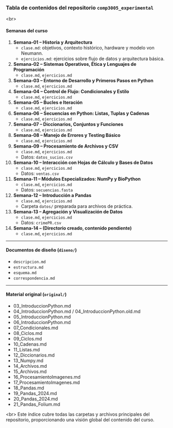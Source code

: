 ### Tabla de contenidos del repositorio `comp3005_experimental`

\<br\>

#### Semanas del curso

1.  **Semana‑01 – Historia y Arquitectura**
      * `clase.md`: objetivos, contexto histórico, hardware y modelo von Neumann.
      * `ejercicios.md`: ejercicios sobre flujo de datos y arquitectura básica.
2.  **Semana‑02 – Sistemas Operativos, Ética y Lenguajes de Programación**
      * `clase.md`, `ejercicios.md`
3.  **Semana‑03 – Entorno de Desarrollo y Primeros Pasos en Python**
      * `clase.md`, `ejercicios.md`
4.  **Semana‑04 – Control de Flujo: Condicionales y Estilo**
      * `clase.md`, `ejercicios.md`
5.  **Semana‑05 – Bucles e Iteración**
      * `clase.md`, `ejercicios.md`
6.  **Semana‑06 – Secuencias en Python: Listas, Tuplas y Cadenas**
      * `clase.md`, `ejercicios.md`
7.  **Semana‑07 – Diccionarios, Conjuntos y Funciones**
      * `clase.md`, `ejercicios.md`
8.  **Semana‑08 – Manejo de Errores y Testing Básico**
      * `clase.md`, `ejercicios.md`
9.  **Semana‑09 – Procesamiento de Archivos y CSV**
      * `clase.md`, `ejercicios.md`
      * Datos: `datos_sucios.csv`
10. **Semana‑10 – Interacción con Hojas de Cálculo y Bases de Datos**
      * `clase.md`, `ejercicios.md`
      * Datos: `ventas.csv`
11. **Semana‑11 – Módulos Especializados: NumPy y BioPython**
      * `clase.md`, `ejercicios.md`
      * Datos: `secuencias.fasta`
12. **Semana‑12 – Introducción a Pandas**
      * `clase.md`, `ejercicios.md`
      * Carpeta `datos/` preparada para archivos de práctica.
13. **Semana‑13 – Agregación y Visualización de Datos**
      * `clase.md`, `ejercicios.md`
      * Datos: `crimePR.csv`
14. **Semana‑14 – (Directorio creado, contenido pendiente)**
      * `clase.md`, `ejercicios.md`

-----

#### Documentos de diseño (`diseno/`)

  * `descripcion.md`
  * `estructura.md`
  * `esquema.md`
  * `correspondencia.md`

-----

#### Material original (`original/`)

  * 03\_IntroduccionPython.md
  * 04\_IntroduccionPython.md / 04\_IntroduccionPython.old.md
  * 05\_IntroduccionPython.md
  * 06\_IntroduccionPython.md
  * 07\_Condicionales.md
  * 08\_Ciclos.md
  * 09\_Ciclos.md
  * 10\_Cadenas.md
  * 11\_Listas.md
  * 12\_Diccionarios.md
  * 13\_Numpy.md
  * 14\_Archivos.md
  * 15\_Archivos.md
  * 16\_ProcesamientoImagenes.md
  * 17\_ProcesamientoImagenes.md
  * 18\_Pandas.md
  * 19\_Pandas\_2024.md
  * 20\_Pandas\_2024.md
  * 21\_Pandas\_Folium.md

\<br\>
Este índice cubre todas las carpetas y archivos principales del repositorio, proporcionando una visión global del contenido del curso.